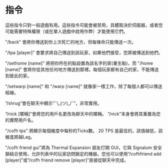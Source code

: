 # 指令

這些指令只對一般遊戲有用。這些指令可能會被禁用，具體取決於伺服器，或者您可能需要特殊權限（或在單人遊戲中啟用作弊）才能使用它們。

"/back" 會將你傳送到你上次死亡的地方，但每條命只能傳送一次。

"/tpa [player]" 會要求將自己傳送到該玩家，如果他們接受，您將被傳送到他們。

"/sethome [name]" 將把你所在的點設置為該名字的家(重生點)，而 "/home [name]" 會將你從其他任何地方傳送到那裡。每個玩家都有自己的家，不能傳送到彼此的家。

"/setwarp [name]" 和 "/warp [name]" 就像家一樣工作，除了每個人都可以傳送經線。

“/shrug”會在聊天中顯示“¯\\\_(ツ)\_/¯”，非常實用。

“/nick [暱稱]”會將您的用戶名更改為聊天中的暱稱。 “/nick”本身會將其重置為您的實際用戶名。

"/cofh tps" 將顯示每個維度中每秒的Ticks數。 20 TPS 是最佳的，該值越低，該維度將越Lag。

"/cofh friend gui"將為 Thermal Expansion 朋友打開 GUI，它與 Signalum 安全鎖結合使用，允許列表中的玩家訪問鎖定的機器。您也可以使用“/cofhfriend add [player]”或“/cofh friend remove [player]”直接從聊天中完成。
